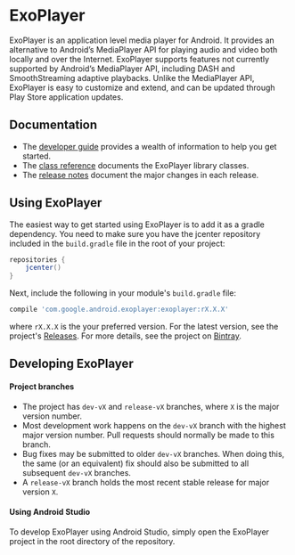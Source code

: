 # ExoPlayer #

ExoPlayer is an application level media player for Android. It provides an
alternative to Android’s MediaPlayer API for playing audio and video both
locally and over the Internet. ExoPlayer supports features not currently
supported by Android’s MediaPlayer API, including DASH and SmoothStreaming
adaptive playbacks. Unlike the MediaPlayer API, ExoPlayer is easy to customize
and extend, and can be updated through Play Store application updates.

## Documentation ##

* The [developer guide][] provides a wealth of information to help you get
  started.
* The [class reference][] documents the ExoPlayer library classes.
* The [release notes][] document the major changes in each release.

[developer guide]: https://google.github.io/ExoPlayer/guide.html
[class reference]: https://google.github.io/ExoPlayer/doc/reference
[release notes]: https://github.com/google/ExoPlayer/blob/dev-v2/CHANGELOG.md

## Using ExoPlayer ##

The easiest way to get started using ExoPlayer is to add it as a gradle
dependency. You need to make sure you have the jcenter repository included in
the `build.gradle` file in the root of your project:

```gradle
repositories {
    jcenter()
}
```

Next, include the following in your module's `build.gradle` file:

```gradle
compile 'com.google.android.exoplayer:exoplayer:rX.X.X'
```

where `rX.X.X` is the your preferred version. For the latest version, see the
project's [Releases][]. For more details, see the project on [Bintray][].

[Releases]: https://github.com/google/ExoPlayer/releases
[Bintray]: https://bintray.com/google/exoplayer/exoplayer/view

## Developing ExoPlayer ##

#### Project branches ####

  * The project has `dev-vX` and `release-vX` branches, where `X` is the major
    version number.
  * Most development work happens on the `dev-vX` branch with the highest major
    version number. Pull requests should normally be made to this branch.
  * Bug fixes may be submitted to older `dev-vX` branches. When doing this, the
    same (or an equivalent) fix should also be submitted to all subsequent
    `dev-vX` branches.
  * A `release-vX` branch holds the most recent stable release for major version
    `X`.

#### Using Android Studio ####

To develop ExoPlayer using Android Studio, simply open the ExoPlayer project in
the root directory of the repository.

